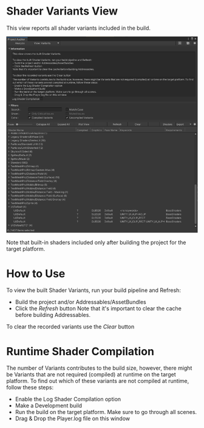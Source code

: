 <a name="Variants"></a>
# Shader Variants View
This view reports all shader variants included in the build.

<img src="images/variants.png">

Note that built-in shaders included only after building the project for the target platform.

# How to Use
To view the built Shader Variants, run your build pipeline and Refresh:
* Build the project and/or Addressables/AssetBundles
* Click the *Refresh* button
Note that it's important to clear the cache before building Addressables.

To clear the recorded variants use the *Clear* button

# Runtime Shader Compilation
The number of Variants contributes to the build size, however, there might be Variants that are not required (compiled) at runtime on the target platform. To find out which of these variants are not compiled at runtime, follow these steps:
* Enable the Log Shader Compilation option
* Make a Development build
* Run the build on the target platform. Make sure to go through all scenes.
* Drag & Drop the Player.log file on this window
